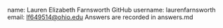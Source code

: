 name: Lauren Elizabeth Farnsworth
GitHub username: laurenfarnsworth
email: lf649514@ohio.edu
Answers are recorded in answers.md
